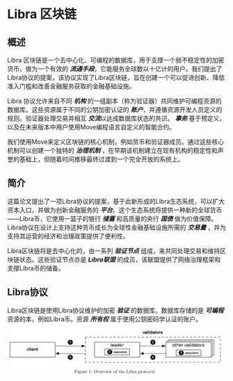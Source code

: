# Libra 区块链
## 概述
Libra 区块链是一个去中心化、可编程的数据库，用于支撑一个弱不稳定性的加密货币，做为一个有效的 ***流通手段***，它能服务全球数以十亿计的用户。我们提出了Libra协议的提案，该协议实现了Libra区块链，旨在创建一个可以促进创新、降低准入门槛和改善金融服务获取的金融基础设施。

Libra 协议允许来自不同 ***机构*** 的一组副本（称为验证器）共同维护可编程资源的数据库。这些资源属于不同的公钥加密认证的 ***账户***，并遵循资源开发人员定义的规则。验证器处理交易并相互 ***交流***以达成数据库状态的共识。 ***事务*** 基于预定义，以及在未来版本中用户使用Move编程语言自定义的智能合约。

我们使用Move来定义区块链的核心机制，例如货币和验证器成员。通过这些核心机制可以创建一个独特的 ***治理机制*** ，在早期该机制建立在现有机构的稳定性和声誉的基础上，但随着时间推移最终过渡到一个完全开放的系统上。

## 简介

这篇论文提出了一项Libra协议的提案，基于此新形成的Libra生态系统，可以扩大资本入口，并做为创新金融服务的 ***平台***。这个生态系统将提供一种新的全球货币——Libra币，它使用一篮子的银行 ***储蓄*** 和高质量的央行 ***国债*** 做为价值保障。Libra协议在设计上支持这种货币成长为全球性金融基础设施所需的 ***交易量*** ，并为支持其运营的经济和治理政策提供了便利性。

Libra区块链将是去中心化的，由一系列 ***验证节点*** 组成，来共同处理交易和维持区块链状态。这些验证节点亦是 ***Libra联盟*** 的成员，该联盟提供了网络治理框架和支撑Libra币的储备。

## Libra协议

Libra区块链是使用Libra协议维护的加密 ***验证*** 的数据库。数据库存储的是 ***可编程*** 资源的本，例如Libra币。资源 ***所有权*** 属于使用公钥密码学认证的账户。

<img src="https://github.com/iblockchains/papers/blob/master/img/001-overview-of-the-Libra-protocol.png">